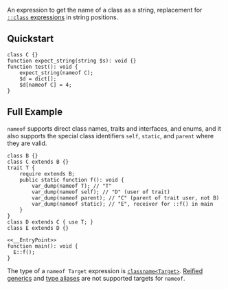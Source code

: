 An expression to get the name of a class as a string, replacement for
[`::class` expressions](/hack/expressions-and-operators/scope-resolution) in
string positions.

## Quickstart

```Hack
class C {}
function expect_string(string $s): void {}
function test(): void {
    expect_string(nameof C);
    $d = dict[];
    $d[nameof C] = 4;
}
```

## Full Example

`nameof` supports direct class names, traits and interfaces, and enums, and it
also supports the special class identifiers `self`, `static`, and `parent` where
they are valid.

```Hack
class B {}
class C extends B {}
trait T {
    require extends B;
    public static function f(): void {
        var_dump(nameof T); // "T"
        var_dump(nameof self); // "D" (user of trait)
        var_dump(nameof parent); // "C" (parent of trait user, not B)
        var_dump(nameof static); // "E", receiver for ::f() in main
    }
}
class D extends C { use T; }
class E extends D {}

<<__EntryPoint>>
function main(): void {
  E::f();
}
```

The type of a `nameof Target` expression is
[`classname<Target>`](/hack/built-in-types/classname).
[Reified generics](/hack/reified-generics/reified-generics) and
[type aliases](/hack/types/type-aliases) are not supported targets for `nameof`.

